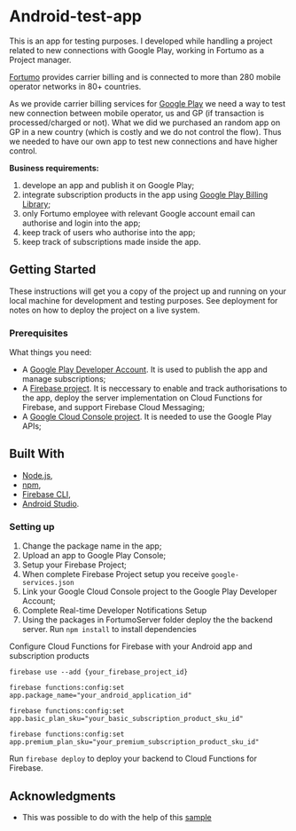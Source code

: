 
# Android-test-app

This is an app for testing purposes. I developed while handling a project related to new connections with Google Play, working in Fortumo as a Project manager.

[Fortumo](https://fortumo.com/) provides carrier billing and is connected to more than 280 mobile operator networks in 80+ countries. 

As we provide carrier billing services for [Google Play](https://play.google.com/store?hl=en) we need a way to test new connection between mobile operator, us and GP (if transaction is processed/charged or not). What we did we purchased an random app on GP in a new country (which is costly and we do not control the flow). Thus we needed to have our own app to test new connections and have higher control.

**Business requirements:**
  1. develope an app and publish it on Google Play;
  2. integrate subscription products in the app using [Google Play Billing Library](https://developer.android.com/google/play/billing/billing_library_overview);
  3. only Fortumo employee with relevant Google account email can authorise and login into the app;
  4. keep track of users who authorise into the app;
  5. keep track of subscriptions made inside the app.

## Getting Started

These instructions will get you a copy of the project up and running on your local machine for development and testing purposes. See deployment for notes on how to deploy the project on a live system.

### Prerequisites

What things you need:
* A [Google Play Developer Account](https://play.google.com/apps/publish/signup/). It is used to publish the app and manage subscriptions;
* A [Firebase project](https://firebase.google.com/). It is neccessary to enable and track authorisations to the app, deploy the server implementation on Cloud Functions for Firebase, and support Firebase Cloud Messaging;
* A [Google Cloud Console project](https://cloud.google.com/gcp/?utm_source=google&utm_medium=cpc&utm_campaign=emea-emea-all-en-dr-bkws-all-all-trial-e-gcp-1008073&utm_content=text-ad-none-any-DEV_c-CRE_167357371895-ADGP_Hybrid+%7C+AW+SEM+%7C+BKWS+~+EXA_M:1_EMEA_EN_General_Cloud_cloud+google+console-KWID_43700016295371279-kwd-87457409354-userloc_9061558&utm_term=KW_cloud%20google%20console-NET_g-PLAC_&ds_rl=1242853&ds_rl=1245734&ds_rl=1245734&gclid=EAIaIQobChMI5dzJ9eiX6AIVj8qyCh1qwQ6lEAAYASAAEgLMefD_BwE). It is needed to use the Google Play APIs;

## Built With

* [Node.js](https://nodejs.org/en/download/), 
* [npm](https://docs.npmjs.com/cli/install), 
* [Firebase CLI](https://firebase.google.com/?gclid=EAIaIQobChMI3cepoemX6AIVyaiaCh3PNwHbEAAYASAAEgLqQfD_BwE), 
* [Android Studio](https://developer.android.com/studio).

### Setting up

1. Change the package name in the app;
2. Upload an app to Google Play Console;
3. Setup your Firebase Project;
4. When complete Firebase Project setup you receive ```google-services.json```
5. Link your Google Cloud Console project to the Google Play Developer Account;
6. Complete Real-time Developer Notifications Setup
7. Using the packages in FortumoServer folder deploy the the backend server.
 Run ```npm install``` to install dependencies

Configure Cloud Functions for Firebase with your Android app and subscription products
```
firebase use --add {your_firebase_project_id}
```
```
firebase functions:config:set app.package_name="your_android_application_id"
```
```
firebase functions:config:set app.basic_plan_sku="your_basic_subscription_product_sku_id"
```
```
firebase functions:config:set app.premium_plan_sku="your_premium_subscription_product_sku_id"
```
Run ```firebase deploy``` to deploy your backend to Cloud Functions for Firebase.

## Acknowledgments

* This was possible to do with the help of this [sample](https://github.com/android/play-billing-samples/tree/master/ClassyTaxiJava)
